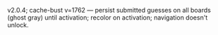 v2.0.4; cache-bust v=1762 — persist submitted guesses on all boards (ghost gray) until activation; recolor on activation; navigation doesn't unlock.